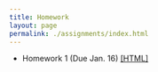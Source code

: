 ```yaml
---
title: Homework
layout: page
permalink: ./assignments/index.html
---
```


* Homework 1 (Due Jan. 16) [[HTML]](./homework1.html)
